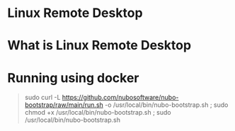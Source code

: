 # Linux Remote Desktop

# What is Linux Remote Desktop

# Running using docker

> sudo curl -L https://github.com/nubosoftware/nubo-bootstrap/raw/main/run.sh -o /usr/local/bin/nubo-bootstrap.sh ; sudo chmod +x /usr/local/bin/nubo-bootstrap.sh ; sudo /usr/local/bin/nubo-bootstrap.sh
